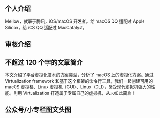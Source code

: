 ## 个人介绍

Mellow，就职于腾讯，iOS/macOS 开发者。给 macOS QQ 适配过 Apple Silicon，给 iOS QQ 适配过 MacCatalyst。

## 审核介绍

## 不超过 120 个字的文章简介

本文介绍了平台虚拟化技术的方案类型，分析了 macOS 上的虚拟化方案。通过  Virtualization.framework 和基于这个框架的命令行工具，我们一起创建可用的 macOS 虚拟机、Linux 虚拟机（GUI）、Linux（CLI），感受现代虚拟机强大的性能。利用 Virtualization 打造属于专属自己的虚拟机，从未如此简单！

## 公众号/小专栏图文头图
